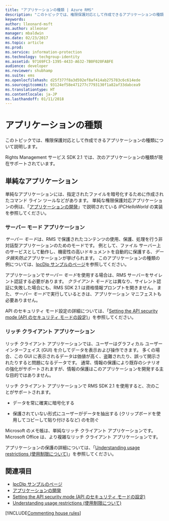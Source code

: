 ```yaml
---
title: "アプリケーションの種類 | Azure RMS"
description: "このトピックでは、権限保護対応として作成できるアプリケーションの種類について説明します。"
keywords: 
author: lleonard-msft
ms.author: alleonar
manager: mbaldwin
ms.date: 02/23/2017
ms.topic: article
ms.prod: 
ms.service: information-protection
ms.technology: techgroup-identity
ms.assetid: 97169FC3-1395-4433-A632-7B0F020FABFE
audience: developer
ms.reviewer: shubhamp
ms.suite: ems
ms.openlocfilehash: d25f377f8a3d592ef8af414ab275783c6c614ede
ms.sourcegitcommit: 93124ef58e471277c7793130f1a82af33dabcea9
ms.translationtype: HT
ms.contentlocale: ja-JP
ms.lasthandoff: 01/11/2018
---
```

# <a name="application-types"></a>アプリケーションの種類


このトピックでは、権限保護対応として作成できるアプリケーションの種類について説明します。

Rights Management サービス SDK 2.1 では、次のアプリケーションの種類が現在サポートされています。

## <a name="simple-applications"></a>単純なアプリケーション

単純なアプリケーションには、指定されたファイルを暗号化するために作成されたコマンド ライン ツールなどがあります。 単純な権限保護対応アプリケーションの例は、「[アプリケーションの開発](developing-your-application.md)」で説明されている *IPCHelloWorld* の実装を参照してください。

### <a name="server-mode-applications"></a>サーバー モード アプリケーション

*サーバー モード*は、RMS で保護されたコンテンツの使用、保護、処理を行う非対話型アプリケーションのためのモードです。 例として、ファイル サーバー上のサービスとして動作し、機密性の高いドキュメントを自動的に保護する、*データ損失防止*アプリケーションが挙げられます。 このアプリケーションの種類の例については、[IpcDlp サンプルのページ](https://github.com/Azure-Samples/Azure-Information-Protection-Samples/tree/master/IpcDlpApp)を参照してください。

アプリケーションで*サーバー モード*を使用する場合は、RMS サーバーをサイレント認証する必要があります。 *クライアント モード*とは異なり、サイレント認証に失敗した場合にも、RMS SDK 2.1 は資格情報プロンプトを開きません。 また、*サーバー モード*で実行しているときは、アプリケーション マニフェストも必要ありません。

API のセキュリティ モード設定の詳細については、「[Setting the API security mode (API のセキュリティ モードの設定)](setting-the-api-security-mode-api-mode.md)」を参照してください。

### <a name="rich-client-applications"></a>リッチ クライアント アプリケーション

リッチ クライアント アプリケーションでは、ユーザーはグラフィカル ユーザー インターフェイス (GUI) を介してデータを表示および操作できます。 多くの場合、この GUI に表示されるデータは価値が高く、盗難されたり、誤って開示されたりすると問題になるデータです。 通常、情報の保護により既存のシナリオの強化がサポートされますが、情報の保護はこのアプリケーションを開発する主な目的ではありません。

リッチ クライアント アプリケーションで RMS SDK 2.1 を使用すると、次のことがサポートされます。

-   データを常に確実に暗号化する

-   保護されていない形式にユーザーがデータを抽出する (クリップボードを使用してコピーして貼り付けるなど) のを防ぐ

Microsoft のメモ帳は、単純なリッチ クライアント アプリケーションです。 Microsoft Office は、より複雑なリッチ クライアント アプリケーションです。

アプリケーションの保護の詳細については、「[Understanding usage restrictions (使用制限について)](understanding-usage-restrictions.md)」を参照してください。

## <a name="related-topics"></a>関連項目

- [IpcDlp サンプルのページ](https://Code.MSDN.Microsoft.Com/IpcDlp-Sample-Application-d30bb99d)
- [アプリケーションの開発](developing-your-application.md)
- [Setting the API security mode (API のセキュリティ モードの設定)](setting-the-api-security-mode-api-mode.md)
- [Understanding usage restrictions (使用制限について)](understanding-usage-restrictions.md)

[!INCLUDE[Commenting house rules](../includes/houserules.md)]